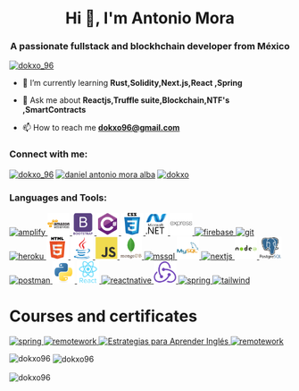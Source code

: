 <h1 align="center">Hi 👋, I'm Antonio Mora</h1>
<h3 align="center">A passionate fullstack and blockhchain developer from México</h3>

 
<p align="left"> <a href="https://twitter.com/dokxo_96" target="blank"><img src="https://img.shields.io/twitter/follow/dokxo_96?logo=twitter&style=for-the-badge" alt="dokxo_96" /></a> </p>

- 🌱 I’m currently learning **Rust,Solidity,Next.js,React ,Spring**

- 💬 Ask me about **Reactjs,Truffle suite,Blockchain,NTF's ,SmartContracts**

- 📫 How to reach me **dokxo96@gmail.com**

<h3 align="left">Connect with me:</h3>
<p align="left">
<a href="https://twitter.com/dokxo_96" target="blank"><img align="center" src="https://raw.githubusercontent.com/rahuldkjain/github-profile-readme-generator/master/src/images/icons/Social/twitter.svg" alt="dokxo_96" height="30" width="40" /></a>
<a href="https://www.linkedin.com/in/daniel-antonio-mora-alba-128030111/" target="blank"><img align="center" src="https://raw.githubusercontent.com/rahuldkjain/github-profile-readme-generator/master/src/images/icons/Social/linked-in-alt.svg" alt="daniel antonio mora alba" height="30" width="40" /></a>
<a href="https://fb.com/dokxo" target="blank"><img align="center" src="https://raw.githubusercontent.com/rahuldkjain/github-profile-readme-generator/master/src/images/icons/Social/facebook.svg" alt="dokxo" height="30" width="40" /></a>
</p>

<h3 align="left">Languages and Tools:</h3>
<p align="left"> <a href="https://aws.amazon.com/amplify/" target="_blank"> <img src="https://docs.amplify.aws/assets/logo-dark.svg" alt="amplify" width="40" height="40"/> </a> <a href="https://aws.amazon.com" target="_blank"> <img src="https://raw.githubusercontent.com/devicons/devicon/master/icons/amazonwebservices/amazonwebservices-original-wordmark.svg" alt="aws" width="40" height="40"/> </a>  <a href="https://getbootstrap.com" target="_blank"> <img src="https://raw.githubusercontent.com/devicons/devicon/master/icons/bootstrap/bootstrap-plain-wordmark.svg" alt="bootstrap" width="40" height="40"/> </a> <a href="https://www.w3schools.com/cs/" target="_blank"> <img src="https://raw.githubusercontent.com/devicons/devicon/master/icons/csharp/csharp-original.svg" alt="csharp" width="40" height="40"/> </a> <a href="https://www.w3schools.com/css/" target="_blank"> <img src="https://raw.githubusercontent.com/devicons/devicon/master/icons/css3/css3-original-wordmark.svg" alt="css3" width="40" height="40"/> </a>     <a href="https://dotnet.microsoft.com/" target="_blank"> <img src="https://raw.githubusercontent.com/devicons/devicon/master/icons/dot-net/dot-net-original-wordmark.svg" alt="dotnet" width="40" height="40"/> </a>  <a href="https://expressjs.com" target="_blank"> <img src="https://raw.githubusercontent.com/devicons/devicon/master/icons/express/express-original-wordmark.svg" alt="express" width="40" height="40"/> </a>  <a href="https://firebase.google.com/" target="_blank"> <img src="https://www.vectorlogo.zone/logos/firebase/firebase-icon.svg" alt="firebase" width="40" height="40"/> </a> <a href="https://git-scm.com/" target="_blank"> <img src="https://www.vectorlogo.zone/logos/git-scm/git-scm-icon.svg" alt="git" width="40" height="40"/> </a> <a href="https://heroku.com" target="_blank"> <img src="https://www.vectorlogo.zone/logos/heroku/heroku-icon.svg" alt="heroku" width="40" height="40"/> </a> <a href="https://www.w3.org/html/" target="_blank"> <img src="https://raw.githubusercontent.com/devicons/devicon/master/icons/html5/html5-original-wordmark.svg" alt="html5" width="40" height="40"/> </a> <a href="https://www.java.com" target="_blank"> <img src="https://raw.githubusercontent.com/devicons/devicon/master/icons/java/java-original.svg" alt="java" width="40" height="40"/> </a> <a href="https://developer.mozilla.org/en-US/docs/Web/JavaScript" target="_blank"> <img src="https://raw.githubusercontent.com/devicons/devicon/master/icons/javascript/javascript-original.svg" alt="javascript" width="40" height="40"/> </a>     <a href="https://www.mongodb.com/" target="_blank"> <img src="https://raw.githubusercontent.com/devicons/devicon/master/icons/mongodb/mongodb-original-wordmark.svg" alt="mongodb" width="40" height="40"/> </a> <a href="https://www.microsoft.com/en-us/sql-server" target="_blank"> <img src="https://www.svgrepo.com/show/303229/microsoft-sql-server-logo.svg" alt="mssql" width="40" height="40"/> </a> <a href="https://www.mysql.com/" target="_blank"> <img src="https://raw.githubusercontent.com/devicons/devicon/master/icons/mysql/mysql-original-wordmark.svg" alt="mysql" width="40" height="40"/> </a> <a href="https://nextjs.org/" target="_blank"> <img src="https://cdn.worldvectorlogo.com/logos/nextjs-3.svg" alt="nextjs" width="40" height="40"/> </a> <a href="https://nodejs.org" target="_blank"> <img src="https://raw.githubusercontent.com/devicons/devicon/master/icons/nodejs/nodejs-original-wordmark.svg" alt="nodejs" width="40" height="40"/> </a> <a href="https://www.postgresql.org" target="_blank"> <img src="https://raw.githubusercontent.com/devicons/devicon/master/icons/postgresql/postgresql-original-wordmark.svg" alt="postgresql" width="40" height="40"/> </a> <a href="https://postman.com" target="_blank"> <img src="https://www.vectorlogo.zone/logos/getpostman/getpostman-icon.svg" alt="postman" width="40" height="40"/> </a> <a href="https://www.python.org" target="_blank"> <img src="https://raw.githubusercontent.com/devicons/devicon/master/icons/python/python-original.svg" alt="python" width="40" height="40"/> </a> <a href="https://reactjs.org/" target="_blank"> <img src="https://raw.githubusercontent.com/devicons/devicon/master/icons/react/react-original-wordmark.svg" alt="react" width="40" height="40"/> </a> <a href="https://reactnative.dev/" target="_blank"> <img src="https://reactnative.dev/img/header_logo.svg" alt="reactnative" width="40" height="40"/> </a> <a href="https://redux.js.org" target="_blank"> <img src="https://raw.githubusercontent.com/devicons/devicon/master/icons/redux/redux-original.svg" alt="redux" width="40" height="40"/> </a> <a href="https://spring.io/" target="_blank"> <img src="https://www.vectorlogo.zone/logos/springio/springio-icon.svg" alt="spring" width="40" height="40"/> </a> <a href="https://tailwindcss.com/" target="_blank"> <img src="https://www.vectorlogo.zone/logos/tailwindcss/tailwindcss-icon.svg" alt="tailwind" width="40" height="40"/> </a>  </p>

# Courses and certificates

 
<a href="https://platzi.com/p/dokxo96/curso/1557-git-github/diploma/detalle/" target="_blank"> <img src="https://static.platzi.com/media/achievements/badge-github-0b729570-934d-47d8-ba6b-610d7f15e0ec.png" alt="spring" width="40" height="40"/> </a> 
<a href="https://platzi.com/p/danielmora96/curso/1872-teletrabajo-trabajo-remoto/diploma/detalle/" target="_blank"> <img src="https://static.platzi.com/media/achievements/badges-categorias-negocios-emprendimiento-1-90ace212-529a-4741-8a55-6a56d0d48f0f-b3.png" alt="remotework" width="40" height="40"/> </a> 
<a href="https://platzi.com/p/danielmora96/curso/1944-estrategias-ingles/diploma/detalle/" target="_blank"> <img src=https://static.platzi.com/media/achievements/badge-aprender-ingles-online-a8141ccd-4aa3-4235-a897-5ad3a77fd6e8.png alt="Estrategias para Aprender Inglés" width="40" height="40"/> </a> 
<a href="https://platzi.com/p/danielmora96/curso/1749-gestion-tiempo/diploma/detalle/" target="_blank"> <img src="https://static.platzi.com/media/achievements/badge-gestion-tiempo-5368aa24-4418-4e10-b6c3-c8775b849bf9.png" alt="remotework" width="40" height="40"/> </a> 

<p><img align="left" src="https://github-readme-stats.vercel.app/api/top-langs?username=dokxo96&show_icons=true&locale=en&layout=compact" alt="dokxo96" /></p>

<p>&nbsp;<img align="center" src="https://github-readme-stats.vercel.app/api?username=dokxo96&show_icons=true&locale=en" alt="dokxo96" /></p>

<p><img align="center" src="https://github-readme-streak-stats.herokuapp.com/?user=dokxo96&" alt="dokxo96" /></p>
